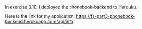 In exercise 3.10, I deployed the phonebook-backend to Herouku.

Here is the link for my application: https://fs-part3-phonebook-backend.herokuapp.com/api/info